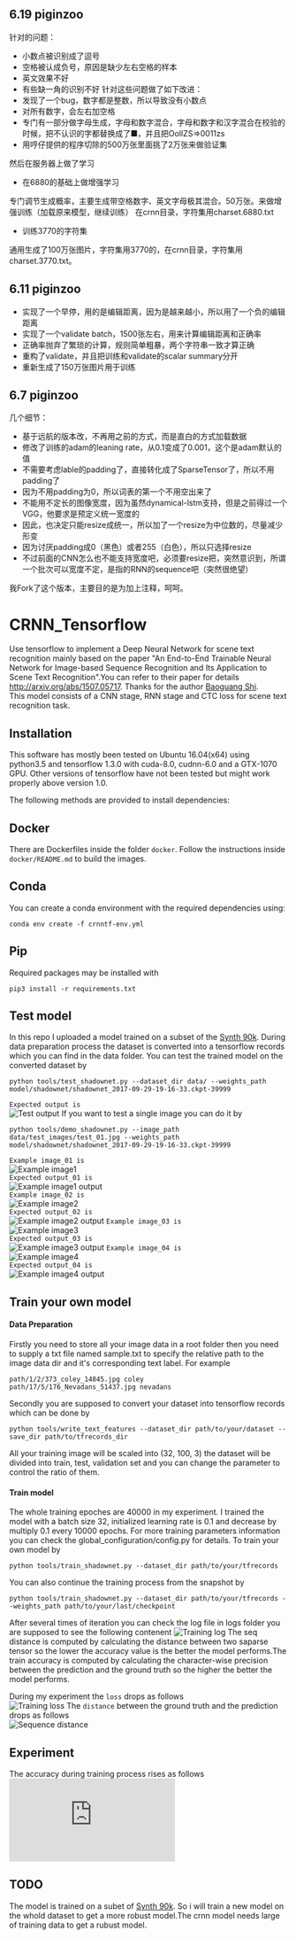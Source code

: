 ## 6.19 piginzoo
针对的问题：
-	小数点被识别成了逗号
-	空格被认成负号，原因是缺少左右空格的样本
-	英文效果不好
-	有些缺一角的识别不好
针对这些问题做了如下改进：
-	发现了一个bug，数字都是整数，所以导致没有小数点
-	对所有数字，会左右加空格
-	专门有一部分做字母生成，字母和数字混合，字母和数字和汉字混合在校验的时候，把不认识的字都替换成了■，并且把OolIZS=>0011zs
-	用哼仔提供的程序切除的500万张里面挑了2万张来做验证集

然后在服务器上做了学习

* 在6880的基础上做增强学习

专门调节生成概率，主要生成带空格数字、英文字母极其混合。50万张。来做增强训练（加载原来模型，继续训练）
在crnn目录，字符集用charset.6880.txt

* 训练3770的字符集

通用生成了100万张图片，字符集用3770的，在crnn目录，字符集用charset.3770.txt。


## 6.11 piginzoo
- 实现了一个早停，用的是编辑距离，因为是越来越小，所以用了一个负的编辑距离
- 实现了一个validate batch，1500张左右，用来计算编辑距离和正确率
- 正确率抛弃了繁琐的计算，规则简单粗暴，两个字符串一致才算正确
- 重构了validate，并且把训练和validate的scalar summary分开
- 重新生成了150万张图片用于训练

## 6.7 piginzoo
几个细节：
- 基于远航的版本改，不再用之前的方式，而是直白的方式加载数据
- 修改了训练的adam的leaning rate，从0.1变成了0.001，这个是adam默认的值
- 不需要考虑lable的padding了，直接转化成了SparseTensor了，所以不用padding了
- 因为不用padding为0，所以词表的第一个不用空出来了
- 不能用不定长的图像宽度，因为虽然dynamical-lstm支持，但是之前得过一个VGG，他要求是预定义统一宽度的
- 因此，也决定只能resize成统一，所以加了一个resize为中位数的，尽量减少形变
- 因为讨厌padding成0（黑色）或者255（白色），所以只选择resize
- 不过前面的CNN怎么也不能支持宽度吧，必须要resize把，突然意识到，所谓一个批次可以宽度不定，是指的RNN的sequence吧（突然很绝望）

我Fork了这个版本，主要目的是为加上注释，呵呵。

# CRNN_Tensorflow
Use tensorflow to implement a Deep Neural Network for scene text recognition mainly based on the paper "An End-to-End Trainable Neural Network for Image-based Sequence Recognition and Its Application to Scene Text Recognition".You can refer to their paper for details http://arxiv.org/abs/1507.05717. Thanks for the author [Baoguang Shi](https://github.com/bgshih).  
This model consists of a CNN stage, RNN stage and CTC loss for scene text recognition task.

## Installation

This software has mostly been tested on Ubuntu 16.04(x64) using python3.5 and tensorflow 1.3.0 with cuda-8.0, cudnn-6.0 and a GTX-1070 GPU. Other versions of tensorflow have not been tested but might work properly above version 1.0.

The following methods are provided to install dependencies:


## Docker

There are Dockerfiles inside the folder `docker`. Follow the instructions inside `docker/README.md` to build the images.

## Conda

You can create a conda environment with the required dependencies using: 

```
conda env create -f crnntf-env.yml
```

## Pip

Required packages may be installed with

```
pip3 install -r requirements.txt
```

## Test model
In this repo I uploaded a model trained on a subset of the [Synth 90k](http://www.robots.ox.ac.uk/~vgg/data/text/). During data preparation process the dataset is converted into a tensorflow records which you can find in the data folder.
You can test the trained model on the converted dataset by

```
python tools/test_shadownet.py --dataset_dir data/ --weights_path model/shadownet/shadownet_2017-09-29-19-16-33.ckpt-39999
```
`Expected output is`  
![Test output](https://github.com/TJCVRS/CRNN_Tensorflow/blob/master/data/images/test_output.png)
If you want to test a single image you can do it by
```
python tools/demo_shadownet.py --image_path data/test_images/test_01.jpg --weights_path model/shadownet/shadownet_2017-09-29-19-16-33.ckpt-39999
```
`Example image_01 is`  
![Example image1](https://github.com/TJCVRS/CRNN_Tensorflow/blob/master/data/images/text_example_image1.png)  
`Expected output_01 is`  
![Example image1 output](https://github.com/TJCVRS/CRNN_Tensorflow/blob/master/data/images/test_example_image1_output.png)  
`Example image_02 is`  
![Example image2](https://github.com/TJCVRS/CRNN_Tensorflow/blob/master/data/images/test_example_image2.png)  
`Expected output_02 is`  
![Example image2 output](https://github.com/TJCVRS/CRNN_Tensorflow/blob/master/data/images/test_example_image2_output.png) 
`Example image_03 is`  
![Example image3](https://github.com/TJCVRS/CRNN_Tensorflow/blob/chinese_version_debug/data/images/demo_chinese.png)  
`Expected output_03 is`  
![Example image3 output](https://github.com/TJCVRS/CRNN_Tensorflow/blob/chinese_version_debug/data/images/demo_chinese_output.png)
`Example image_04 is`  
![Example image4](https://github.com/TJCVRS/CRNN_Tensorflow/blob/chinese_version_debug/data/images/dmeo_chinese_2.png)  
`Expected output_04 is`  
![Example image4 output](https://github.com/TJCVRS/CRNN_Tensorflow/blob/chinese_version_debug/data/images/demo_chinese_2_ouput.png)

## Train your own model
#### Data Preparation
Firstly you need to store all your image data in a root folder then you need to supply a txt file named sample.txt to specify the relative path to the image data dir and it's corresponding text label. For example

```
path/1/2/373_coley_14845.jpg coley
path/17/5/176_Nevadans_51437.jpg nevadans
```

Secondly you are supposed to convert your dataset into tensorflow records which can be done by
```
python tools/write_text_features --dataset_dir path/to/your/dataset --save_dir path/to/tfrecords_dir
```
All your training image will be scaled into (32, 100, 3) the dataset will be divided into train, test, validation set and you can change the parameter to control the ratio of them.

#### Train model
The whole training epoches are 40000 in my experiment. I trained the model with a batch size 32, initialized learning rate is 0.1 and decrease by multiply 0.1 every 10000 epochs. For more training parameters information you can check the global_configuration/config.py for details. To train your own model by

```
python tools/train_shadownet.py --dataset_dir path/to/your/tfrecords
```
You can also continue the training process from the snapshot by
```
python tools/train_shadownet.py --dataset_dir path/to/your/tfrecords --weights_path path/to/your/last/checkpoint
```
After several times of iteration you can check the log file in logs folder you are supposed to see the following contenent
![Training log](https://github.com/TJCVRS/CRNN_Tensorflow/blob/master/data/images/train_log.png)
The seq distance is computed by calculating the distance between two saparse tensor so the lower the accuracy value is the better the model performs.The train accuracy is computed by calculating the character-wise precision between the prediction and the ground truth so the higher the better the model performs.

During my experiment the `loss` drops as follows  
![Training loss](https://github.com/TJCVRS/CRNN_Tensorflow/blob/master/data/images/train_loss.png)
The `distance` between the ground truth and the prediction drops as follows  
![Sequence distance](https://github.com/TJCVRS/CRNN_Tensorflow/blob/master/data/images/seq_distance.png)

## Experiment
The accuracy during training process rises as follows  
![Training accuracy](https://github.com/TJCVRS/CRNN_Tensorflow/blob/master/data/images/training_accuracy.md)

## TODO
The model is trained on a subet of [Synth 90k](http://www.robots.ox.ac.uk/~vgg/data/text/). So i will train a new model on the whold dataset to get a more robust model.The crnn model needs large of training data to get a rubust model.
